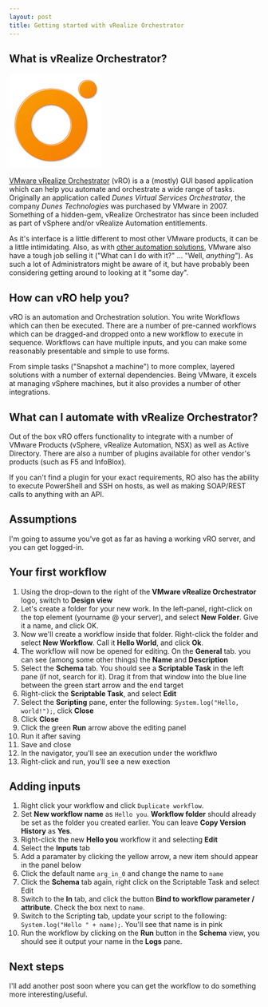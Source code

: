 ```yaml
---
layout: post
title: Getting started with vRealize Orchestrator
---
```


## What is vRealize Orchestrator?

![vROLogo](../assets/vro_logo.png)

[VMware vRealize Orchestrator](https://www.vmware.com/uk/products/vrealize-orchestrator.html) (vRO) is a a (mostly) GUI based application which can help you automate and orchestrate a wide range of tasks. Originally an application called _Dunes Virtual Services Orchestrator_, the company _Dunes Technologies_ was purchased by VMware in 2007. Something of a hidden-gem, vRealize Orchestrator has since been included as part of vSphere and/or vRealize Automation entitlements. 

As it's interface is a little different to most other VMware products, it can be a little intimidating. Also, as with [other automation solutions](https://ifttt.com/), VMware also have a tough job selling it ("What can I do with it?" ... "Well, _anything_"). As such a lot of Administrators might be aware of it, but have probably been considering getting around to looking at it "some day".

## How can vRO help you?

vRO is an automation and Orchestration solution. You write Workflows which can then be executed. There are a number of pre-canned workflows which can be dragged-and dropped onto a new workflow to execute in sequence. Workflows can have multiple inputs, and you can make some reasonably presentable and simple to use forms.

From simple tasks ("Snapshot a machine") to more complex, layered solutions with a number of external dependencies. Being VMware, it excels at managing vSphere machines, but it also provides a number of other integrations.

## What can I automate with vRealize Orchestrator?

Out of the box vRO offers functionality to integrate with a number of VMware Products (vSphere, vRealize Automation, NSX) as well as Active Directory. There are also a number of plugins available for other vendor's products (such as F5 and InfoBlox).

If you can't find a plugin for your exact requirements, RO also has the ability to execute PowerShell and SSH on hosts, as well as making SOAP/REST calls to anything with an API.

## Assumptions
I'm going to assume you've got as far as having a working vRO server, and you can get logged-in.

## Your first workflow

1. Using the drop-down to the right of the **VMware vRealize Orchestrator** logo, switch to **Design view**
1. Let's create a folder for your new work. In the left-panel, right-click on the top element (yourname @ your server), and select **New Folder**. Give it a name, and click OK. 
1. Now we'll create a workflow inside that folder. Right-click the folder and select **New Workflow**. Call it **Hello World**, and click **Ok**.
1. The workflow will now be opened for editing. On the **General** tab. you can see (among some other things) the **Name** and **Description**
1. Select the **Schema** tab. You should see a **Scriptable Task** in the left pane (if not, search for it). Drag it from that window into the blue line between the green start arrow and the end target
1. Right-click the **Scriptable Task**, and select **Edit**
1. Select the **Scripting** pane, enter the following: `System.log("Hello, world!");`, click **Close**
1. Click **Close**
1. Click the green **Run** arrow above the editing panel
1. Run it after saving
1. Save and close
1. In the navigator, you'll see an execution under the workflwo
1. Right-click and run, you'll see a new exection

## Adding inputs
1. Right click your workflow and click `Duplicate workflow`.
1. Set **New workflow name** as `Hello you`. **Workflow folder** should already be set as the folder you created earlier. You can leave **Copy Version History** as **Yes**.
1. Right-click the new **Hello you** workflow it and selecting **Edit**
1. Select the **Inputs** tab
1. Add a paramater by clicking the yellow arrow, a new item should appear in the panel below
1. Click the default name `arg_in_0` and change the name to `name`
1. Click the **Schema** tab again, right click on the Scriptable Task and select Edit
1. Switch to the **In** tab, and click the button **Bind to workflow parameter / attribute**. Check the box next to `name`.
1. Switch to the Scripting tab, update your script to the following: `System.log("Hello " + name);`. You'll see that name is in pink 
1. Run the workflow by clicking on the **Run** button in the **Schema** view, you should see it output your name in the **Logs** pane.

## Next steps

I'll add another post soon where you can get the workflow to do something more interesting/useful.